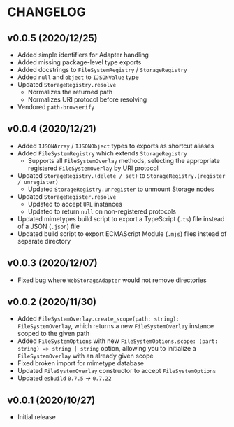 # CHANGELOG

## v0.0.5 (2020/12/25)

-   Added simple identifiers for Adapter handling
-   Added missing package-level type exports
-   Added docstrings to `FileSystemRegistry` / `StorageRegistry`
-   Added `null` and `object` to `IJSONValue` type
-   Updated `StorageRegistry.resolve`
    -   Normalizes the returned path
    -   Normalizes URI protocol before resolving
-   Vendored `path-browserify`

## v0.0.4 (2020/12/21)

-   Added `IJSONArray` / `IJSONObject` types to exports as shortcut aliases
-   Added `FileSystemRegistry` which extends `StorageRegistry`
    -   Supports all `FileSystemOverlay` methods, selecting the appropriate registered `FileSystemOverlay` by URI protocol
-   Updated `StorageRegistry.(delete / set)` to `StorageRegistry.(register / unregister)`
    -   Updated `StorageRegistry.unregister` to unmount Storage nodes
-   Updated `StorageRegister.resolve`
    -   Updated to accept `URL` instances
    -   Updated to return `null` on non-registered protocols
-   Updated mimetypes build script to export a TypeScript (`.ts`) file instead of a JSON (`.json`) file
-   Updated build script to export ECMAScript Module (`.mjs`) files instead of separate directory

## v0.0.3 (2020/12/07)

-   Fixed bug where `WebStorageAdapter` would not remove directories

## v0.0.2 (2020/11/30)

-   Added `FileSystemOverlay.create_scope(path: string): FileSystemOverlay`, which returns a new `FileSystemOverlay` instance scoped to the given path
-   Added `FileSystemOptions` with new `FileSystemOptions.scope: (part: string) => string | string` option, allowing you to initialize a `FileSystemOverlay` with an already given scope
-   Fixed broken import for mimetype database
-   Updated `FileSystemOverlay` constructor to accept `FileSystemOptions`
-   Updated `esbuild` `0.7.5` -> `0.7.22`

## v0.0.1 (2020/10/27)

-   Initial release
